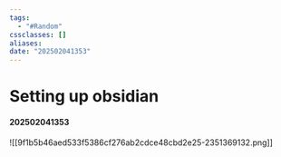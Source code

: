 ```yaml
---
tags:
  - "#Random"
cssclasses: []
aliases: 
date: "202502041353"
---
```

# Setting up obsidian
#### 202502041353


![[9f1b5b46aed533f5386cf276ab2cdce48cbd2e25-2351369132.png]]